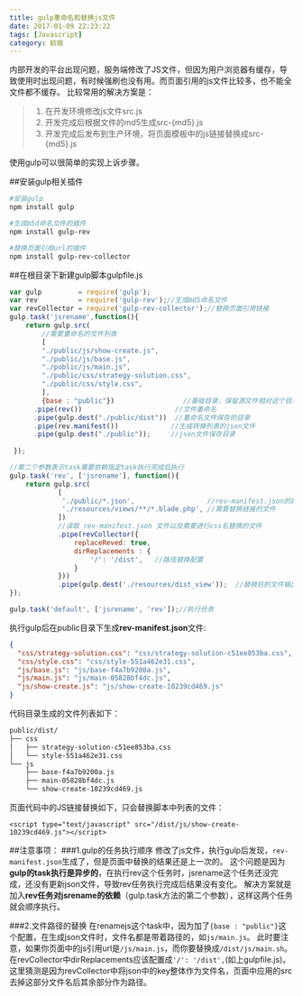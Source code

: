 ```yaml
---
title: gulp重命名和替换js文件
date: 2017-01-09 22:23:22
tags: [Javascript]
category: 前端
---
```

内部开发的平台出现问题，服务端修改了JS文件，但因为用户浏览器有缓存，导致使用时出现问题，有时候强刷也没有用。而页面引用的js文件比较多，也不能全文件都不缓存。
比较常用的解决方案是：
> 1. 在开发环境修改js文件src.js
> 2. 开发完成后根据文件的md5生成src-{md5}.js
> 2. 开发完成后发布到生产环境，将页面模板中的js链接替换成src-{md5}.js

使用gulp可以很简单的实现上诉步骤。

##安装gulp相关插件

```sh
#安装gulp
npm install gulp 

#生成m5d命名文件的插件
npm install gulp-rev

#替换页面引用url的插件
npm install gulp-rev-collector
```

##在根目录下新建gulp脚本gulpfile.js

```js
var gulp         = require('gulp');
var rev          = require('gulp-rev');//生成md5命名文件
var revCollector = require('gulp-rev-collector');//替换页面引用链接
gulp.task('jsrename',function(){
	return gulp.src(
		//需要重命名的文件列表
	    [
		"./public/js/show-create.js", 
		"./public/js/base.js",  
		"./public/js/main.js",
		"./public/css/strategy-solution.css",
		"./public/css/style.css",
		], 
		{base : "public"})	               //基础目录，保留源文件相对这个目录的路径
	  .pipe(rev())	                     //文件重命名
	  .pipe(gulp.dest("./public/dist"))  //重命名文件保存的目录
	  .pipe(rev.manifest())				//生成转换列表的json文件
	  .pipe(gulp.dest("./public"));		//json文件保存目录
	
 });

//第二个参数表示task需要依赖指定task执行完成后执行
gulp.task('rev', ['jsrename'], function(){
	return gulp.src(
			[
			 './public/*.json',                  //rev-manifest.json的路径
			 './resources/views/**/*.blade.php', //需要替换链接的文件
			])
			//读取 rev-manifest.json 文件以及需要进行css名替换的文件
			.pipe(revCollector({
				replaceReved: true,
				dirReplacements : {
					'/': '/dist',	//路径替换配置
				}
			}))
			.pipe(gulp.dest('./resources/dist_view'));	//替换后的文件输出的目录
});

gulp.task('default', ['jsrename', 'rev']);//执行任务
```

执行gulp后在public目录下生成**rev-manifest.json**文件:

```json
{
  "css/strategy-solution.css": "css/strategy-solution-c51ee853ba.css",
  "css/style.css": "css/style-551a462e31.css",
  "js/base.js": "js/base-f4a7b9200a.js",
  "js/main.js": "js/main-05828bf4dc.js",
  "js/show-create.js": "js/show-create-10239cd469.js"
}
```

代码目录生成的文件列表如下：

```sh
public/dist/
├── css
│   ├── strategy-solution-c51ee853ba.css
│   └── style-551a462e31.css
└── js
    ├── base-f4a7b9200a.js
    ├── main-05828bf4dc.js
    └── show-create-10239cd469.js
```

页面代码中的JS链接替换如下，只会替换脚本中列表的文件：

```
<script type="text/javascript" src="/dist/js/show-create-10239cd469.js"></script>
```

##注意事项：
###1.gulp的任务执行顺序
修改了js文件，执行gulp后发现，`rev-manifest.json`生成了，但是页面中替换的结果还是上一次的。
这个问题是因为**gulp的task执行是异步的**，在执行rev这个任务时，jsrename这个任务还没完成，还没有更新json文件，导致rev任务执行完成后结果没有变化。
解决方案就是加入**rev任务对jsrename的依赖**（gulp.task方法的第二个参数），这样这两个任务就会顺序执行。

###2.文件路径的替换
在renamejs这个task中，因为加了`{base : "public"}`这个配置，在生成json文件时，文件名都是带着路径的，如`js/main.js`。
此时要注意，如果你页面中的js引用url是`/js/main.js`，而你要替换成`/dist/js/main.sh`。在revCollector中dirReplacements应该配置成`'/': '/dist',`(如上gulpfile.js)。这里猜测是因为revCollector中将json中的key整体作为文件名，页面中应用的src去掉这部分文件名后其余部分作为路径。


